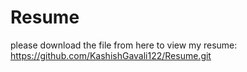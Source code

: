 # Resume
please download the file from here to view my resume: https://github.com/KashishGavali122/Resume.git
